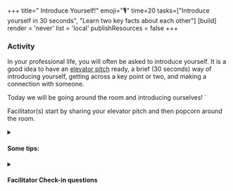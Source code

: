 +++ 
title=" Introduce Yourself!" 
emoji="🎙️"
time=20 
tasks=["Introduce yourself in 30 seconds", "Learn two key facts about each other"]
[build] 
    render = 'never' 
    list = 'local' 
    publishResources = false 
+++

### Activity

In your professional life, you will often be asked to introduce yourself. It is a good idea to have an [elevator pitch](https://careerdevelopment.princeton.edu/sites/g/files/toruqf1041/files/media/elevator_pitch.pdf) ready, a brief (30 seconds) way of introducing yourself, getting across a key point or two, and making a connection with someone.

Today we will be going around the room and introducing ourselves! `

Facilitator(s) start by sharing your elevator pitch and then popcorn around the room.

<details>
<summary>

#### Some tips:

</summary>

- Your response should be around 30 seconds. Think: What do you do? What are your skills, passions, or hobbies? What motivates you?
- Have a list of items ready but tailor what you say to your audience. For example, at a technical conference focus on your technical interests rather than your love of making cupcakes, but on the first day of a new job introducing yourself to your new team, add 1-2 personal details.
- Structure your response: Who are you? Where are you from? Where have you worked? Have you studied somewhere and what subjects?
- Try to be enthusiastic, let your personality and confidence shine
- Allow space for follow-up questions
- It will feel awkward and nerve-wracking the first couple of times, practice-practice-practice to feel confident
</details>
<details>
<summary>

#### Facilitator Check-in questions

</summary>

- How did you feel about public speaking?
- What are some strategies to feel more confident when public speaking?
- What activities could you share to create a connection? Ex. Sports, Hobbies

</details>
